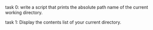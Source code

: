 task 0:  write a script that prints the absolute path name of the current working directory.

task 1: Display the contents list of your current directory.
